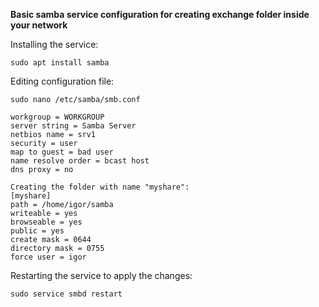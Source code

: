 **Basic samba service configuration for creating exchange folder inside your network**

Installing the service:
```
sudo apt install samba
```

Editing configuration file:
```
sudo nano /etc/samba/smb.conf

workgroup = WORKGROUP
server string = Samba Server
netbios name = srv1
security = user
map to guest = bad user
name resolve order = bcast host
dns proxy = no

Creating the folder with name "myshare":
[myshare]
path = /home/igor/samba
writeable = yes
browseable = yes
public = yes
create mask = 0644
directory mask = 0755
force user = igor
```

Restarting the service to apply the changes:
```
sudo service smbd restart
```